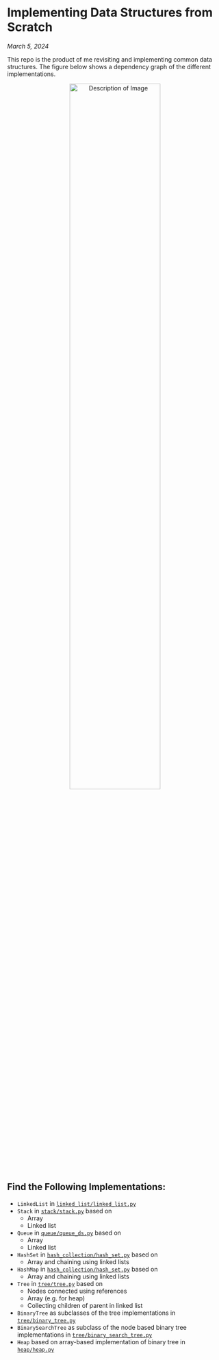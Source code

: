 # Implementing Data Structures from Scratch
*March 5, 2024*

This repo is the product of me revisiting and implementing common data structures.
The figure below shows a dependency graph of the different implementations.

<p align="center">
    <img src="https://github.com/vbjan/ds_and_algos/assets/62449932/5f31d3f3-a217-48db-9e84-ef638600bdac" alt="Description of Image" width=65%>
</p>

## Find the Following Implementations:
- `LinkedList` in [`linked_list/linked_list.py`](linked_list/linked_list.py)
- `Stack` in [`stack/stack.py`](stack/stack.py) based on 
  - Array
  - Linked list
- `Queue` in [`queue/queue_ds.py`](queue/queue_ds.py) based on 
  - Array
  - Linked list
- `HashSet` in [`hash_collection/hash_set.py`](hash_collection/hash_set.py`) based on
  - Array and chaining using linked lists
- `HashMap` in [`hash_collection/hash_set.py`](hash_collection/hash_set.py`) based on
  - Array and chaining using linked lists
- `Tree` in [`tree/tree.py`](tree/tree.py) based on
  - Nodes connected using references
  - Array (e.g. for heap)
  - Collecting children of parent in linked list
- `BinaryTree` as subclasses of the tree implementations in [`tree/binary_tree.py`](tree/binary_tree.py) 
- `BinarySearchTree` as subclass of the node based binary tree implementations in [`tree/binary_search_tree.py`](tree/binary_search_tree.py) 
- `Heap` based on array-based implementation of binary tree in [`heap/heap.py`](heap/heap.py)


